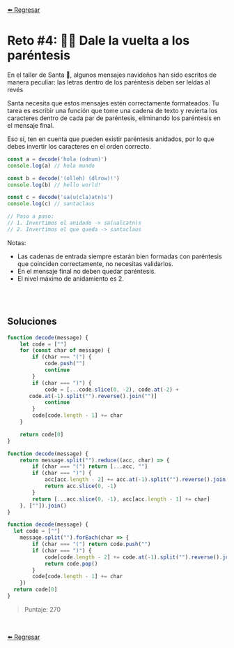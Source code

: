 [⬅️ Regresar](https://github.com/cosmoart/adventJS)

# Reto #4: 😵‍💫 Dale la vuelta a los paréntesis

En el taller de Santa 🎅, algunos mensajes navideños han sido escritos de manera peculiar: las letras dentro de los paréntesis deben ser leídas al revés

Santa necesita que estos mensajes estén correctamente formateados. Tu tarea es escribir una función que tome una cadena de texto y revierta los caracteres dentro de cada par de paréntesis, eliminando los paréntesis en el mensaje final.

Eso sí, ten en cuenta que pueden existir paréntesis anidados, por lo que debes invertir los caracteres en el orden correcto.

```js
const a = decode('hola (odnum)')
console.log(a) // hola mundo

const b = decode('(olleh) (dlrow)!')
console.log(b) // hello world!

const c = decode('sa(u(cla)atn)s')
console.log(c) // santaclaus

// Paso a paso:
// 1. Invertimos el anidado -> sa(ualcatn)s
// 2. Invertimos el que queda -> santaclaus
```

Notas:

- Las cadenas de entrada siempre estarán bien formadas con paréntesis que coinciden correctamente, no necesitas validarlos.
- En el mensaje final no deben quedar paréntesis.
- El nivel máximo de anidamiento es 2.


<br/>
<br/>

## Soluciones

```js
function decode(message) {
	let code = [""]
	for (const char of message) {
		if (char === "(") {
			code.push("")
			continue
		}
		if (char === ")") {
			code = [...code.slice(0, -2), code.at(-2) +
       code.at(-1).split("").reverse().join("")]
			continue
		}
		code[code.length - 1] += char
	}

	return code[0]
}
```

```js
function decode(message) {
	return message.split("").reduce((acc, char) => {
		if (char === "(") return [...acc, ""]
		if (char === ")") {
			acc[acc.length - 2] += acc.at(-1).split("").reverse().join("")
			return acc.slice(0, -1)
		}
		return [...acc.slice(0, -1), acc[acc.length - 1] += char]
	}, [""]).join()
}
```
```js
function decode(message) {
  let code = [""]
	message.split("").forEach(char => {
		if (char === "(") return code.push("")
		if (char === ")") {
			code[code.length - 2] += code.at(-1).split("").reverse().join("")
			return code.pop()
		}
		code[code.length - 1] += char
	})
  return code[0]
}
```

> Puntaje: 270

<br/>

[⬅️ Regresar](https://github.com/cosmoart/adventJS)